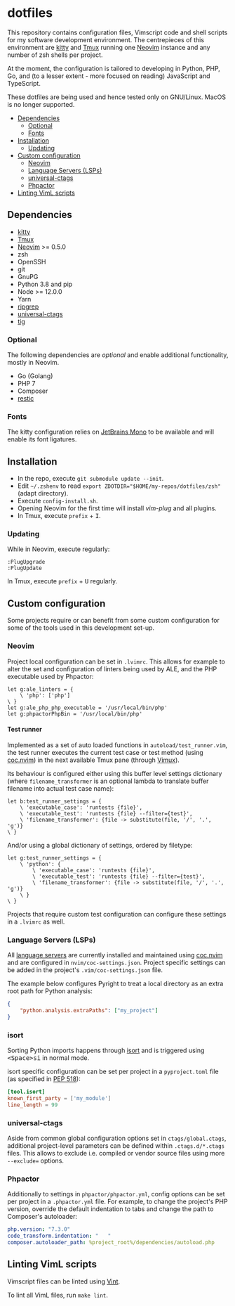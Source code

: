 # dotfiles

This repository contains configuration files, Vimscript code and shell scripts for my software development environment.
The centrepieces of this environment are [kitty](https://sw.kovidgoyal.net/kitty/) and [Tmux](https://github.com/tmux/tmux) running one [Neovim](https://neovim.io/) instance and any number of zsh shells per project.

At the moment, the configuration is tailored to developing in Python, PHP, Go, and (to a lesser extent - more focused on reading) JavaScript and TypeScript.

These dotfiles are being used and hence tested only on GNU/Linux. MacOS is no longer supported.

- [Dependencies](#dependencies)
  - [Optional](#optional)
  - [Fonts](#fonts)
- [Installation](#installation)
  - [Updating](#updating)
- [Custom configuration](#custom-configuration)
  - [Neovim](#neovim)
  - [Language Servers (LSPs)](#language-servers-lsps)
  - [universal-ctags](#universal-ctags)
  - [Phpactor](#phpactor)
- [Linting VimL scripts](#linting-viml-scripts)

## Dependencies

 * [kitty](https://sw.kovidgoyal.net/kitty/)
 * [Tmux](https://github.com/tmux/tmux)
 * [Neovim](https://neovim.io/) >= 0.5.0
 * zsh
 * OpenSSH
 * git
 * GnuPG
 * Python 3.8 and pip
 * Node >= 12.0.0
 * Yarn
 * [ripgrep](https://github.com/BurntSushi/ripgrep)
 * [universal-ctags](http://ctags.io/)
 * [tig](https://jonas.github.io/tig/)

### Optional

The following dependencies are _optional_ and enable additional functionality, mostly in Neovim.

 * Go (Golang)
 * PHP 7
 * Composer
 * [restic](https://restic.github.io/)

### Fonts

The kitty configuration relies on [JetBrains Mono](https://github.com/JetBrains/JetBrainsMono) to be available and will enable its font ligatures.

## Installation

 * In the repo, execute `git submodule update --init`.
 * Edit `~/.zshenv` to read `export ZDOTDIR="$HOME/my-repos/dotfiles/zsh"` (adapt directory).
 * Execute `config-install.sh`.
 * Opening Neovim for the first time will install _vim-plug_ and all plugins.
 * In Tmux, execute `prefix` + <kbd>I</kbd>.

### Updating

While in Neovim, execute regularly:

```
:PlugUpgrade
:PlugUpdate
```

In Tmux, execute `prefix` + <kbd>U</kbd> regularly.

## Custom configuration

Some projects require or can benefit from some custom configuration for some of the tools used in this development set-up.

### Neovim

Project local configuration can be set in `.lvimrc`. This allows for example to alter the set and configuration of linters being used by ALE, and the PHP executable used by Phpactor:

```viml
let g:ale_linters = {
    \ 'php': ['php']
\ }
let g:ale_php_php_executable = '/usr/local/bin/php'
let g:phpactorPhpBin = '/usr/local/bin/php'
```

#### Test runner

Implemented as a set of auto loaded functions in `autoload/test_runner.vim`, the test runner executes the current test case or test method (using [coc.nvim](https://github.com/neoclide/coc.nvim)) in the next available Tmux pane (through [Vimux](https://github.com/benmills/vimux)).

Its behaviour is configured either using this buffer level settings dictionary (where `filename_transformer` is an optional lambda to translate buffer filename into actual test case name):

```viml
let b:test_runner_settings = {
    \ 'executable_case': 'runtests {file}',
    \ 'executable_test': 'runtests {file} --filter={test}',
    \ 'filename_transformer': {file -> substitute(file, '/', '.', 'g')}
\ }
```

And/or using a global dictionary of settings, ordered by filetype:

```viml
let g:test_runner_settings = {
    \ 'python': {
        \ 'executable_case': 'runtests {file}',
        \ 'executable_test': 'runtests {file} --filter={test}',
        \ 'filename_transformer': {file -> substitute(file, '/', '.', 'g')}
    \ }
\ }
```

Projects that require custom test configuration can configure these settings in a `.lvimrc` as well.

### Language Servers (LSPs)

All [language servers](https://langserver.org/) are currently installed and maintained using [coc.nvim](https://github.com/neoclide/coc.nvim) and are configured in `nvim/coc-settings.json`. Project specific settings can be added in the project's `.vim/coc-settings.json` file.

The example below configures Pyright to treat a local directory as an extra root path for Python analysis:

```json
{
    "python.analysis.extraPaths": ["my_project"]
}
```

### isort

Sorting Python imports happens through [isort](https://pycqa.github.io/isort/) and is triggered using <kbd>&lt;Space&gt;si</kbd> in normal mode.

isort specific configuration can be set per project in a `pyproject.toml` file (as specified in [PEP 518](https://www.python.org/dev/peps/pep-0518/)):

```toml
[tool.isort]
known_first_party = ['my_module']
line_length = 99
```

### universal-ctags

Aside from common global configuration options set in `ctags/global.ctags`, additional project-level parameters can be defined within `.ctags.d/*.ctags` files. This allows to exclude i.e. compiled or vendor source files using more `--exclude=` options.

### Phpactor

Additionally to settings in `phpactor/phpactor.yml`, config options can be set per project in a `.phpactor.yml` file. For example, to change the project's PHP version, override the default indentation to tabs and change the path to Composer's autoloader:

```yaml
php.version: "7.3.0"
code_transform.indentation: "	"
composer.autoloader_path: %project_root%/dependencies/autoload.php
```

## Linting VimL scripts

Vimscript files can be linted using [Vint](https://github.com/Vimjas/vint).

To lint all VimL files, run `make lint`.
